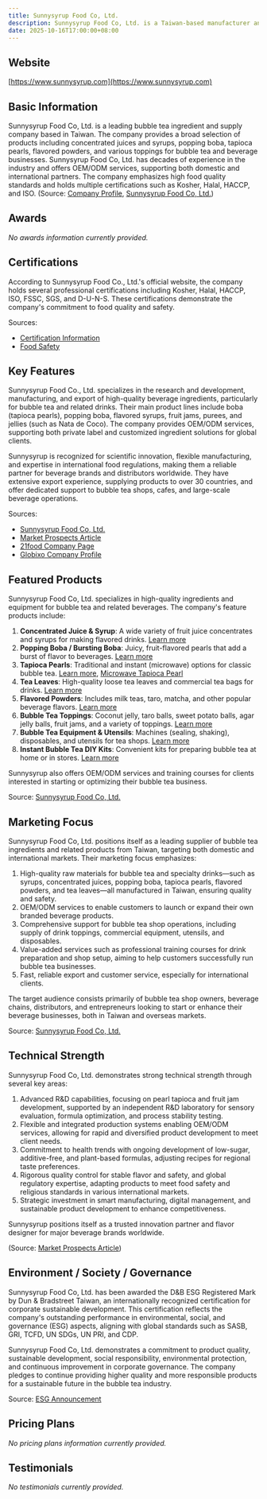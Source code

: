 ```yaml
---
title: Sunnysyrup Food Co, Ltd.
description: Sunnysyrup Food Co, Ltd. is a Taiwan-based manufacturer and supplier specializing in bubble tea ingredients and equipment, offering a wide range of products and OEM/ODM solutions for global beverage businesses.
date: 2025-10-16T17:00:00+08:00
---
```


## Website

[https://www.sunnysyrup.com](https://www.sunnysyrup.com)

## Basic Information

Sunnysyrup Food Co, Ltd. is a leading bubble tea ingredient and supply company based in Taiwan. The company provides a broad selection of products including concentrated juices and syrups, popping boba, tapioca pearls, flavored powders, and various toppings for bubble tea and beverage businesses. Sunnysyrup Food Co, Ltd. has decades of experience in the industry and offers OEM/ODM services, supporting both domestic and international partners. The company emphasizes high food quality standards and holds multiple certifications such as Kosher, Halal, HACCP, and ISO.
(Source: [Company Profile](https://www.sunnysyrup.com/msg/company-profile.html), [Sunnysyrup Food Co, Ltd.](https://www.sunnysyrup.com/))

## Awards

_No awards information currently provided._

## Certifications

According to Sunnysyrup Food Co., Ltd.'s official website, the company holds several professional certifications including Kosher, Halal, HACCP, ISO, FSSC, SGS, and D-U-N-S. These certifications demonstrate the company's commitment to food quality and safety.

Sources:
- [Certification Information](https://www.sunnysyrup.com/msg/certification.html)
- [Food Safety](https://smp.sunnysyrup.com/en/tags/food-safety/)

## Key Features

Sunnysyrup Food Co., Ltd. specializes in the research and development, manufacturing, and export of high-quality beverage ingredients, particularly for bubble tea and related drinks. Their main product lines include boba (tapioca pearls), popping boba, flavored syrups, fruit jams, purees, and jellies (such as Nata de Coco). The company provides OEM/ODM services, supporting both private label and customized ingredient solutions for global clients.

Sunnysyrup is recognized for scientific innovation, flexible manufacturing, and expertise in international food regulations, making them a reliable partner for beverage brands and distributors worldwide. They have extensive export experience, supplying products to over 30 countries, and offer dedicated support to bubble tea shops, cafes, and large-scale beverage operations.

Sources:
- [Sunnysyrup Food Co, Ltd.](https://www.sunnysyrup.com/)
- [Market Prospects Article](https://www.market-prospects.com/articles/sunnysyrup-1)
- [21food Company Page](https://www.21food.com/showroom/sunnysyrup/aboutus.html)
- [Globixo Company Profile](https://www.globixo.com/sunnysyrup-food-co-ltd)

## Featured Products

Sunnysyrup Food Co, Ltd. specializes in high-quality ingredients and equipment for bubble tea and related beverages. The company's feature products include:

1. **Concentrated Juice & Syrup**: A wide variety of fruit juice concentrates and syrups for making flavored drinks. [Learn more](https://www.sunnysyrup.com/category-concentrated-juice-syrup.html)
2. **Popping Boba / Bursting Boba**: Juicy, fruit-flavored pearls that add a burst of flavor to beverages. [Learn more](https://www.sunnysyrup.com/category-popping-boba-bursting-boba.html)
3. **Tapioca Pearls**: Traditional and instant (microwave) options for classic bubble tea. [Learn more](https://www.sunnysyrup.com/category-tapioca-pearl.html), [Microwave Tapioca Pearl](https://www.sunnysyrup.com/category-microwave-tapioca-pearl.html)
4. **Tea Leaves**: High-quality loose tea leaves and commercial tea bags for drinks. [Learn more](https://www.sunnysyrup.com/category-tea-leave.html)
5. **Flavored Powders**: Includes milk teas, taro, matcha, and other popular beverage flavors. [Learn more](https://www.sunnysyrup.com/category-drink-powder.html)
6. **Bubble Tea Toppings**: Coconut jelly, taro balls, sweet potato balls, agar jelly balls, fruit jams, and a variety of toppings. [Learn more](https://www.sunnysyrup.com/category-topping.html)
7. **Bubble Tea Equipment & Utensils**: Machines (sealing, shaking), disposables, and utensils for tea shops. [Learn more](https://www.sunnysyrup.com/category-equipment-utensil.html)
8. **Instant Bubble Tea DIY Kits**: Convenient kits for preparing bubble tea at home or in stores. [Learn more](https://www.sunnysyrup.com/cat-instant-bubble-tea-diy-kit.html)

Sunnysyrup also offers OEM/ODM services and training courses for clients interested in starting or optimizing their bubble tea business.

Source: [Sunnysyrup Food Co, Ltd.](https://www.sunnysyrup.com)

## Marketing Focus

Sunnysyrup Food Co, Ltd. positions itself as a leading supplier of bubble tea ingredients and related products from Taiwan, targeting both domestic and international markets. Their marketing focus emphasizes:

1. High-quality raw materials for bubble tea and specialty drinks—such as syrups, concentrated juices, popping boba, tapioca pearls, flavored powders, and tea leaves—all manufactured in Taiwan, ensuring quality and safety.
2. OEM/ODM services to enable customers to launch or expand their own branded beverage products.
3. Comprehensive support for bubble tea shop operations, including supply of drink toppings, commercial equipment, utensils, and disposables.
4. Value-added services such as professional training courses for drink preparation and shop setup, aiming to help customers successfully run bubble tea businesses.
5. Fast, reliable export and customer service, especially for international clients.

The target audience consists primarily of bubble tea shop owners, beverage chains, distributors, and entrepreneurs looking to start or enhance their beverage businesses, both in Taiwan and overseas markets.

Source: [Sunnysyrup Food Co, Ltd.](https://www.sunnysyrup.com)

## Technical Strength

Sunnysyrup Food Co, Ltd. demonstrates strong technical strength through several key areas:

1. Advanced R&D capabilities, focusing on pearl tapioca and fruit jam development, supported by an independent R&D laboratory for sensory evaluation, formula optimization, and process stability testing.
2. Flexible and integrated production systems enabling OEM/ODM services, allowing for rapid and diversified product development to meet client needs.
3. Commitment to health trends with ongoing development of low-sugar, additive-free, and plant-based formulas, adjusting recipes for regional taste preferences.
4. Rigorous quality control for stable flavor and safety, and global regulatory expertise, adapting products to meet food safety and religious standards in various international markets.
5. Strategic investment in smart manufacturing, digital management, and sustainable product development to enhance competitiveness.

Sunnysyrup positions itself as a trusted innovation partner and flavor designer for major beverage brands worldwide.

(Source: [Market Prospects Article](https://www.market-prospects.com/articles/sunnysyrup-1))

## Environment / Society / Governance

Sunnysyrup Food Co, Ltd. has been awarded the D&B ESG Registered Mark by Dun & Bradstreet Taiwan, an internationally recognized certification for corporate sustainable development. This certification reflects the company's outstanding performance in environmental, social, and governance (ESG) aspects, aligning with global standards such as SASB, GRI, TCFD, UN SDGs, UN PRI, and CDP.

Sunnysyrup Food Co, Ltd. demonstrates a commitment to product quality, sustainable development, social responsibility, environmental protection, and continuous improvement in corporate governance. The company pledges to continue providing higher quality and more responsible products for a sustainable future in the bubble tea industry.

Source: [ESG Announcement](https://www.sunnysyrup.com/msg/msg91.html)

## Pricing Plans

_No pricing plans information currently provided._

## Testimonials

_No testimonials currently provided._
